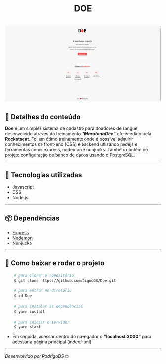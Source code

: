<h1 align="center">
  DOE
</h1>

<h1>
  <img src="public/_gif/paraReadme.gif">
</h1>

## 📝 Detalhes do conteúdo
**Doe** é um simples sistema de cadastro para doadores de sangue desenvolvido através do treinamento ***"MaratonaDev"*** oferecedido pela **Rocketseat**. Foi um ótimo treinamento onde é possível adquirir conhecimentos de front-end (CSS) e backend utlizando nodejs e ferramentas como express, nodemon e nunjucks. Também contém no projeto configuração de banco de dados usando o PostgreSQL.

---

## 🚀 Tecnologias utilizadas
- Javascript
- CSS
- Node.js

---

## 📦 Dependências
- [Express](https://github.com/expressjs/express)
- [Nodemon](https://github.com/remy/nodemon)
- [Nunjucks](https://github.com/mozilla/nunjucks)

---

## 📁 Como baixar e rodar o projeto
```bash
    # para clonar o repositório
    $ git clone https://github.com/DigooDS/Doe.git

    # para entrar no diretório
    $ cd Doe

    # para instalar as dependências
    $ yarn install

    # para iniciar o servidor
    $ yarn start

```
- Em seguida, acessar dentro do navegador o **"localhost:3000"** para acessar a página principal (index.html).

---

<i>Desenvolvido por RodrigoDS</i> 🤓